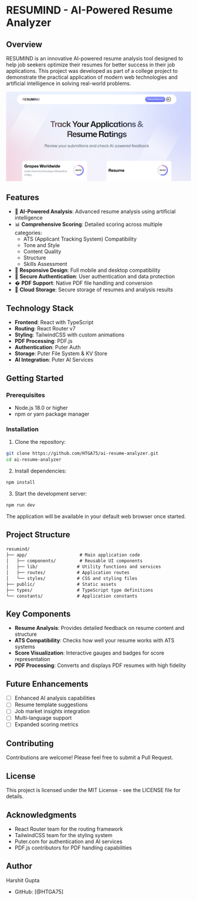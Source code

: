 # RESUMIND - AI-Powered Resume Analyzer

## Overview

RESUMIND is an innovative AI-powered resume analysis tool designed to help job seekers optimize their resumes for better success in their job applications. This project was developed as part of a college project to demonstrate the practical application of modern web technologies and artificial intelligence in solving real-world problems.

![RESUMIND Screenshot](public/images/app-screenshot.png)

## Features

- 🤖 **AI-Powered Analysis**: Advanced resume analysis using artificial intelligence
- 📊 **Comprehensive Scoring**: Detailed scoring across multiple categories:
  - ATS (Applicant Tracking System) Compatibility
  - Tone and Style
  - Content Quality
  - Structure
  - Skills Assessment
- 📱 **Responsive Design**: Full mobile and desktop compatibility
- 🔐 **Secure Authentication**: User authentication and data protection
- � **PDF Support**: Native PDF file handling and conversion
- 💾 **Cloud Storage**: Secure storage of resumes and analysis results

## Technology Stack

- **Frontend**: React with TypeScript
- **Routing**: React Router v7
- **Styling**: TailwindCSS with custom animations
- **PDF Processing**: PDF.js
- **Authentication**: Puter Auth
- **Storage**: Puter File System & KV Store
- **AI Integration**: Puter AI Services

## Getting Started

### Prerequisites

- Node.js 18.0 or higher
- npm or yarn package manager

### Installation

1. Clone the repository:
```bash
git clone https://github.com/HTGA75/ai-resume-analyzer.git
cd ai-resume-analyzer
```

2. Install dependencies:
```bash
npm install
```

3. Start the development server:
```bash
npm run dev
```

The application will be available in your default web browser once started.

## Project Structure

```
resumind/
├── app/                    # Main application code
│   ├── components/         # Reusable UI components
│   ├── lib/               # Utility functions and services
│   ├── routes/            # Application routes
│   └── styles/            # CSS and styling files
├── public/                # Static assets
├── types/                 # TypeScript type definitions
└── constants/             # Application constants
```

## Key Components

- **Resume Analysis**: Provides detailed feedback on resume content and structure
- **ATS Compatibility**: Checks how well your resume works with ATS systems
- **Score Visualization**: Interactive gauges and badges for score representation
- **PDF Processing**: Converts and displays PDF resumes with high fidelity

## Future Enhancements

- [ ] Enhanced AI analysis capabilities
- [ ] Resume template suggestions
- [ ] Job market insights integration
- [ ] Multi-language support
- [ ] Expanded scoring metrics

## Contributing

Contributions are welcome! Please feel free to submit a Pull Request.

## License

This project is licensed under the MIT License - see the LICENSE file for details.

## Acknowledgments

- React Router team for the routing framework
- TailwindCSS team for the styling system
- Puter.com for authentication and AI services
- PDF.js contributors for PDF handling capabilities

## Author

Harshit Gupta
- GitHub: [@HTGA75]
